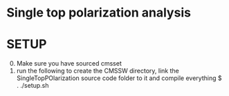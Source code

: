 Single top polarization analysis
=====

SETUP
=====
0. Make sure you have sourced cmsset
1. run the following to create the CMSSW directory, link the SingleTopPOlarization source code folder to it and compile everything
    $ . ./setup.sh
